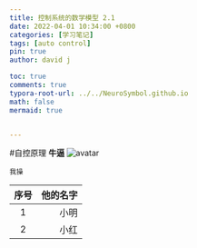 ```yaml
---
title: 控制系统的数学模型 2.1
date: 2022-04-01 10:34:00 +0800
categories: [学习笔记]
tags: [auto control]
pin: true
author: david j

toc: true
comments: true
typora-root-url: ../../NeuroSymbol.github.io
math: false
mermaid: true


---
```


#自控原理
**牛逼**
![avatar](https://i0.hdslb.com/bfs/album/1c0d9fdbf6b4b72cd33e1bf5999cbc3649d8c1c9.png@518w.webp)

```
我操
```

|序号|他的名字|
|:---:|---:|
|1|小明|
|2|小红|
